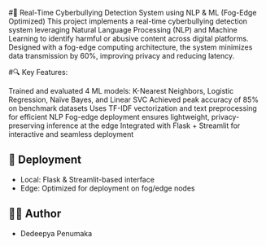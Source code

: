 #🚨 Real-Time Cyberbullying Detection System using NLP & ML (Fog-Edge Optimized)
This project implements a real-time cyberbullying detection system leveraging Natural Language Processing (NLP) and Machine Learning to identify harmful or abusive content across digital platforms. 
Designed with a fog-edge computing architecture, the system minimizes data transmission by 60%, improving privacy and reducing latency.

#🔍 Key Features:

Trained and evaluated 4 ML models: K-Nearest Neighbors, Logistic Regression, Naïve Bayes, and Linear SVC
Achieved peak accuracy of 85% on benchmark datasets
Uses TF-IDF vectorization and text preprocessing for efficient NLP
Fog-edge deployment ensures lightweight, privacy-preserving inference at the edge
Integrated with Flask + Streamlit for interactive and seamless deployment


## 📌 Deployment
- Local: Flask & Streamlit-based interface
- Edge: Optimized for deployment on fog/edge nodes

## 👩‍💻 Author
- Dedeepya Penumaka

